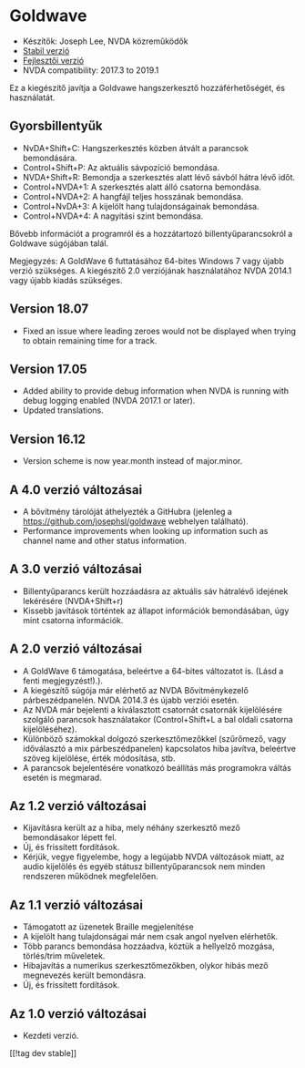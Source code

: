 # Goldwave #

* Készítők: Joseph Lee, NVDA közreműködők
* [Stabil verzió][1]
* [Fejlesztői verzió][2]
* NVDA compatibility: 2017.3 to 2019.1

Ez a kiegészítő javítja a Goldvawe hangszerkesztő hozzáférhetőségét, és
használatát.

## Gyorsbillentyűk ##

* NvDA+Shift+C: Hangszerkesztés közben átvált a parancsok bemondására.
* Control+Shift+P: Az aktuális sávpozíció bemondása.
* NVDA+Shift+R: Bemondja a szerkesztés alatt lévő sávból hátra lévő időt.
* Control+NVDA+1: A szerkesztés alatt álló csatorna bemondása.
* Control+NVDA+2: A hangfájl teljes hosszának bemondása.
* Control+NvDA+3: A kijelölt hang tulajdonságainak bemondása.
* Control+NVDA+4: A nagyítási szint bemondása.

Bővebb információt a programról és a hozzátartozó billentyűparancsokról a
Goldwave súgójában talál.

Megjegyzés: A GoldWave 6 futtatásához 64-bites Windows 7 vagy újabb verzió
szükséges. A kiegészítő 2.0 verziójának használatához NVDA 2014.1 vagy újabb
kiadás szükséges.

## Version 18.07

* Fixed an issue where leading zeroes would not be displayed when trying to
  obtain remaining time for a track.

## Version 17.05

* Added ability to provide debug information when NVDA is running with debug
  logging enabled (NVDA 2017.1 or later).
* Updated translations.

## Version 16.12

* Version scheme is now year.month instead of major.minor.

## A 4.0 verzió változásai

* A bővítmény tárolóját áthelyezték a GitHubra (jelenleg a
  https://github.com/josephsl/goldwave webhelyen található).
* Performance improvements when looking up information such as channel name
  and other status information.

## A 3.0 verzió változásai

* Billentyűparancs került hozzáadásra az aktuális sáv hátralévő idejének
  lekérésére (NVDA+Shift+r)
* Kissebb javítások történtek az állapot információk bemondásában, úgy mint
  csatorna információk.

## A 2.0 verzió változásai

* A GoldWave 6 támogatása, beleértve a 64-bites változatot is. (Lásd a fenti
  megjegyzést!).).
* A kiegészítő súgója már elérhető az NVDA Bővítménykezelő
  párbeszédpanelén. NVDA 2014.3 és újabb verziói esetén.
* Az NVDA már bejelenti a kiválasztott csatornát csatornák kijelölésére
  szolgáló parancsok használatakor (Control+Shift+L a bal oldali csatorna
  kijelöléséhez).
* Különböző számokkal dolgozó szerkesztőmezőkkel (szűrőmező, vagy
  időválasztó a mix párbeszédpanelen) kapcsolatos hiba javítva, beleértve
  szöveg kijelölése, érték módosítása, stb.
* A parancsok bejelentésére vonatkozó beállítás más programokra váltás
  esetén is megmarad.

## Az 1.2 verzió változásai

* Kijavításra került az a hiba, mely néhány szerkesztő mező bemondásakor
  lépett fel.
* Új, és frissített fordítások.
* Kérjük, vegye figyelembe, hogy a legújabb NVDA változások miatt, az audio
  kijelölés és egyéb státusz billentyűparancsok nem minden rendszeren
  működnek megfelelően.

## Az 1.1 verzió változásai

* Támogatott az üzenetek Braille megjelenítése
* A kijelölt hang tulajdonságai már nem csak angol nyelven elérhetők.
* Több parancs bemondása hozzáadva, köztük a hellyelző mozgása, törlés/trim
  műveletek.
* Hibajavítás a numerikus szerkesztőmezőkben, olykor hibás mező megnevezés
  került bemondásra.
* Új, és frissített fordítások.

## Az 1.0 verzió változásai

* Kezdeti verzió.

[[!tag dev stable]]

[1]: https://addons.nvda-project.org/files/get.php?file=gwv

[2]: https://addons.nvda-project.org/files/get.php?file=gwv-dev
